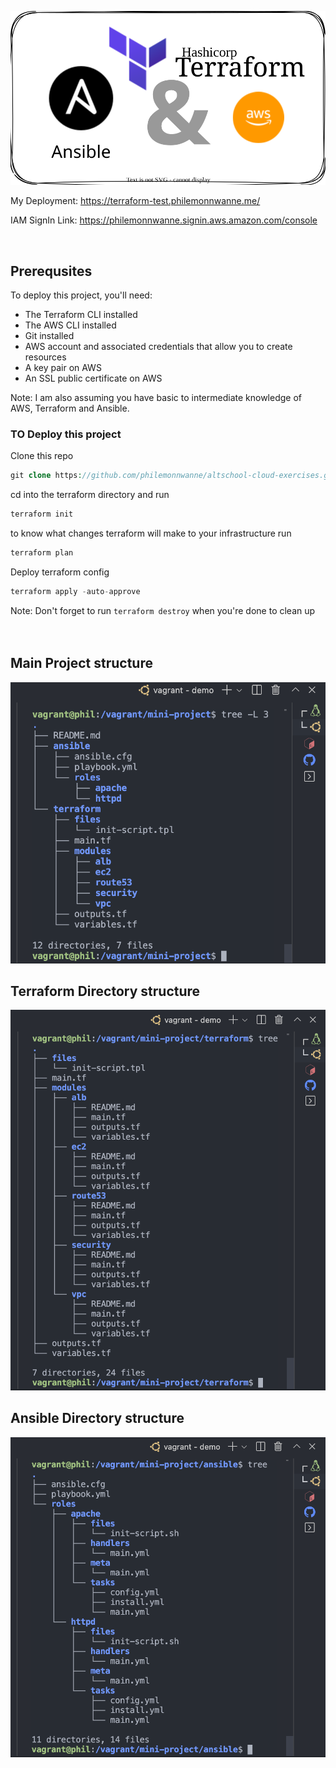 ![integration](./images/terra-ans-aws-transparent.svg)


My Deployment: https://terraform-test.philemonnwanne.me/

IAM SignIn Link: https://philemonnwanne.signin.aws.amazon.com/console

</br>

## Prerequsites
To deploy this project, you'll need:
  * The Terraform CLI installed
  * The AWS CLI installed
  * Git installed
  * AWS account and associated credentials that allow you to create resources
  * A key pair on AWS
  * An SSL public certificate on AWS

 Note: I am also assuming you have basic to intermediate knowledge of AWS, Terraform and Ansible.


### TO Deploy this project 


Clone this repo

```php
git clone https://github.com/philemonnwanne/altschool-cloud-exercises.git
```


cd into the terraform directory and run 

```php
terraform init
```

 to know what changes terraform will make to your infrastructure run
```php
terraform plan
```

Deploy terraform config

```php
terraform apply -auto-approve
```

Note: Don't forget to run `terraform destroy` when you're done to clean up
</br>
</br>
</br>

## Main Project structure

![project structure](./images/mini_project_dir_structure.png)

## Terraform Directory structure

![project structure](./images/terraform_dir_structure.png)

## Ansible Directory structure

![project structure](./images/ansible_dir_structure.png)